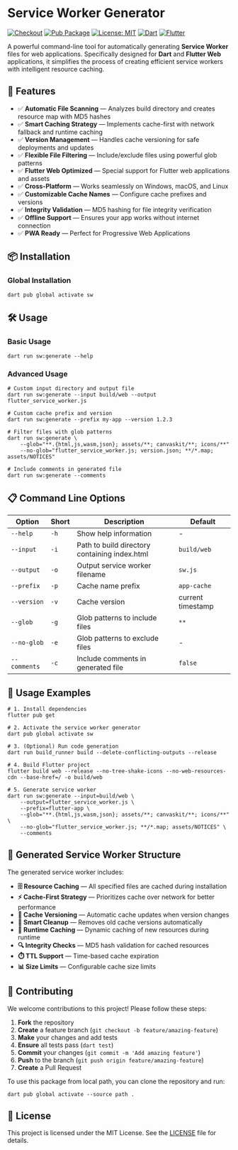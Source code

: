 # Service Worker Generator

[![Checkout](https://github.com/DoctorinaAI/service-worker-generator/actions/workflows/checkout.yml/badge.svg)](https://github.com/DoctorinaAI/service-worker-generator/actions/workflows/checkout.yml)
[![Pub Package](https://img.shields.io/pub/v/sw.svg)](https://pub.dev/packages/sw)
[![License: MIT](https://img.shields.io/badge/License-MIT-yellow.svg)](https://opensource.org/licenses/MIT)
[![Dart](https://img.shields.io/badge/Dart-%230175C2.svg?style=flat&logo=dart&logoColor=white)](https://dart.dev)
[![Flutter](https://img.shields.io/badge/Flutter-%2302569B.svg?style=flat&logo=Flutter&logoColor=white)](https://flutter.dev)

A powerful command-line tool for automatically generating **Service Worker** files for web applications. Specifically designed for **Dart** and **Flutter Web** applications, it simplifies the process of creating efficient service workers with intelligent resource caching.

## 🚀 Features

- ✅ **Automatic File Scanning** — Analyzes build directory and creates resource map with MD5 hashes
- ✅ **Smart Caching Strategy** — Implements cache-first with network fallback and runtime caching
- ✅ **Version Management** — Handles cache versioning for safe deployments and updates
- ✅ **Flexible File Filtering** — Include/exclude files using powerful glob patterns
- ✅ **Flutter Web Optimized** — Special support for Flutter web applications and assets
- ✅ **Cross-Platform** — Works seamlessly on Windows, macOS, and Linux
- ✅ **Customizable Cache Names** — Configure cache prefixes and versions
- ✅ **Integrity Validation** — MD5 hashing for file integrity verification
- ✅ **Offline Support** — Ensures your app works without internet connection
- ✅ **PWA Ready** — Perfect for Progressive Web Applications

## 📦 Installation

### Global Installation

```shell
dart pub global activate sw
```

## 🛠 Usage

### Basic Usage

```shell
dart run sw:generate --help
```

### Advanced Usage

```shell
# Custom input directory and output file
dart run sw:generate --input build/web --output flutter_service_worker.js

# Custom cache prefix and version
dart run sw:generate --prefix my-app --version 1.2.3

# Filter files with glob patterns
dart run sw:generate \
    --glob="**.{html,js,wasm,json}; assets/**; canvaskit/**; icons/**"
    --no-glob="flutter_service_worker.js; version.json; **/*.map; assets/NOTICES"

# Include comments in generated file
dart run sw:generate --comments
```

## 📋 Command Line Options

| Option       | Short | Description                                   | Default           |
| ------------ | ----- | --------------------------------------------- | ----------------- |
| `--help`     | `-h`  | Show help information                         | -                 |
| `--input`    | `-i`  | Path to build directory containing index.html | `build/web`       |
| `--output`   | `-o`  | Output service worker filename                | `sw.js`           |
| `--prefix`   | `-p`  | Cache name prefix                             | `app-cache`       |
| `--version`  | `-v`  | Cache version                                 | current timestamp |
| `--glob`     | `-g`  | Glob patterns to include files                | `**`              |
| `--no-glob`  | `-e`  | Glob patterns to exclude files                | -                 |
| `--comments` | `-c`  | Include comments in generated file            | `false`           |

## 📁 Usage Examples

```shell
# 1. Install dependencies
flutter pub get

# 2. Activate the service worker generator
dart pub global activate sw

# 3. (Optional) Run code generation
dart run build_runner build --delete-conflicting-outputs --release

# 4. Build Flutter project
flutter build web --release --no-tree-shake-icons --no-web-resources-cdn --base-href=/ -o build/web

# 5. Generate service worker
dart run sw:generate --input=build/web \
    --output=flutter_service_worker.js \
    --prefix=flutter-app \
    --glob="**.{html,js,wasm,json}; assets/**; canvaskit/**; icons/**" \
    --no-glob="flutter_service_worker.js; **/*.map; assets/NOTICES" \
    --comments
```

## 📖 Generated Service Worker Structure

The generated service worker includes:

- **🗄️ Resource Caching** — All specified files are cached during installation
- **⚡ Cache-First Strategy** — Prioritizes cache over network for better performance
- **🔄 Cache Versioning** — Automatic cache updates when version changes
- **🧹 Smart Cleanup** — Removes old cache versions automatically
- **📱 Runtime Caching** — Dynamic caching of new resources during runtime
- **🔍 Integrity Checks** — MD5 hash validation for cached resources
- **⏱️ TTL Support** — Time-based cache expiration
- **📊 Size Limits** — Configurable cache size limits

## 🤝 Contributing

We welcome contributions to this project! Please follow these steps:

1. **Fork** the repository
2. **Create** a feature branch (`git checkout -b feature/amazing-feature`)
3. **Make** your changes and add tests
4. **Ensure** all tests pass (`dart test`)
5. **Commit** your changes (`git commit -m 'Add amazing feature'`)
6. **Push** to the branch (`git push origin feature/amazing-feature`)
7. **Create** a Pull Request

To use this package from local path, you can clone the repository and run:

```shell
dart pub global activate --source path .
```

## 📝 License

This project is licensed under the MIT License. See the [LICENSE](LICENSE) file for details.
